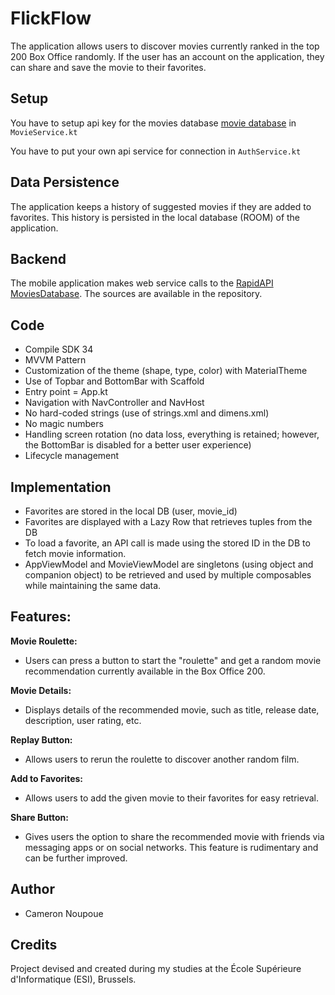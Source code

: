 # FlickFlow

The application allows users to discover movies currently ranked in the top 200 Box Office randomly. If the user has an account on the application, they can share and save the movie to their favorites.

## Setup

You have to setup api key for the movies database [movie database](https://rapidapi.com/SAdrian/api/moviesdatabase/details) in `MovieService.kt`

You have to put your own api service for connection in `AuthService.kt`

## Data Persistence

The application keeps a history of suggested movies if they are added to favorites. This history is persisted in the local database (ROOM) of the application.

## Backend

The mobile application makes web service calls to the [RapidAPI MoviesDatabase](https://rapidapi.com/SAdrian/api/moviesdatabase/details). The sources are available in the repository.

## Code 
- Compile SDK 34
- MVVM Pattern
- Customization of the theme (shape, type, color) with MaterialTheme
- Use of Topbar and BottomBar with Scaffold
- Entry point = App.kt
- Navigation with NavController and NavHost
- No hard-coded strings (use of strings.xml and dimens.xml)
- No magic numbers
- Handling screen rotation (no data loss, everything is retained; however, the BottomBar is disabled for a better user experience)
- Lifecycle management

## Implementation
- Favorites are stored in the local DB (user, movie_id)
- Favorites are displayed with a Lazy Row that retrieves tuples from the DB
- To load a favorite, an API call is made using the stored ID in the DB to fetch movie information.
- AppViewModel and MovieViewModel are singletons (using object and companion object) to be retrieved and used by multiple composables while maintaining the same data.

## Features:

**Movie Roulette:**
  - Users can press a button to start the "roulette" and get a random movie recommendation currently available in the Box Office 200.

**Movie Details:**
  - Displays details of the recommended movie, such as title, release date, description, user rating, etc.

**Replay Button:**
  - Allows users to rerun the roulette to discover another random film.

**Add to Favorites:**
  - Allows users to add the given movie to their favorites for easy retrieval.

**Share Button:**
  - Gives users the option to share the recommended movie with friends via messaging apps or on social networks. This feature is rudimentary and can be further improved.

## Author

* Cameron Noupoue

## Credits 

Project devised and created during my studies at the École Supérieure d'Informatique (ESI), Brussels.

